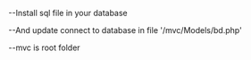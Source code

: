 --Install sql file in your database <br>

--And update connect to database in file '/mvc/Models/bd.php' <br>

--mvc is root folder
